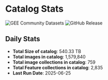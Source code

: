 # Catalog Stats

![GEE Community Datasets](https://img.shields.io/endpoint?url=https://gist.githubusercontent.com/samapriya/34bc0c1280d475d3a69e3b60a706226e/raw/community.json)
![GitHub Release](https://img.shields.io/github/v/release/samapriya/awesome-gee-community-datasets)

## Daily Stats

<!-- START_MARKER -->
* **Total Size of catalog**: 540.33 TB
* **Total images in catalog**: 1,579,840
* **Total image collections in catalog**: 759
* **Total Feature collections in catalog**: 2,835
* **Last Run Date**: 2025-06-25
<!-- END_MARKER -->
